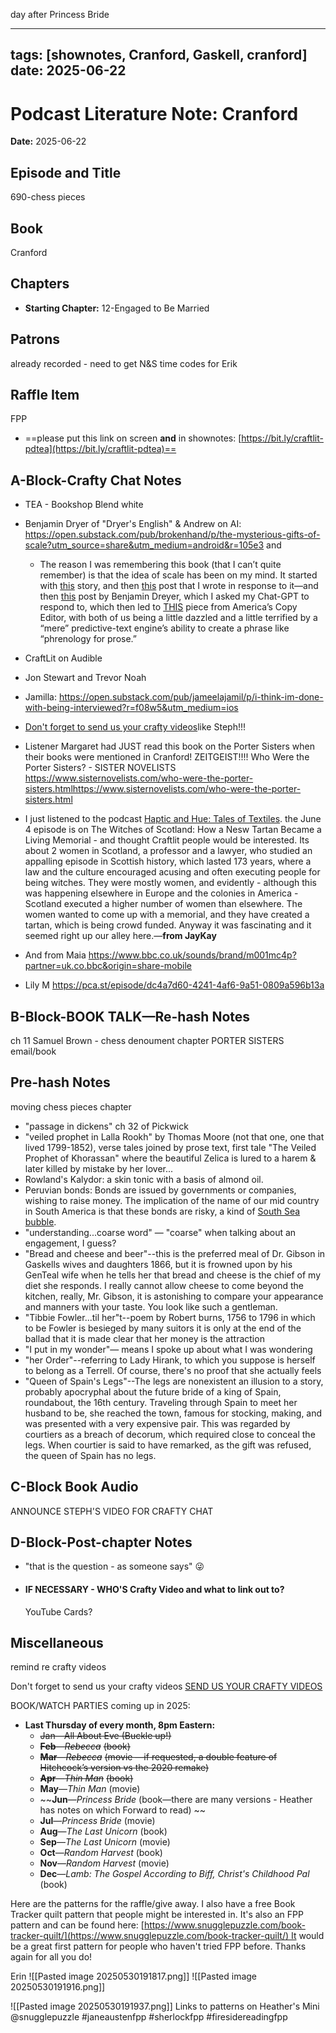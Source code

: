  day after Princess Bride

---
tags: [shownotes, Cranford, Gaskell, cranford]
date: 2025-06-22
---

# Podcast Literature Note: Cranford

**Date:** 2025-06-22

## Episode and Title
690-chess pieces

## Book
Cranford

## Chapters
- **Starting Chapter:** 12-Engaged to Be Married
## Patrons
already recorded - need to get N&S time codes for Erik

## Raffle Item
FPP

- ==please put this link on screen **and** in shownotes: [https://bit.ly/craftlit-pdtea](https://bit.ly/craftlit-pdtea)==

## A-Block-Crafty Chat Notes
- TEA - Bookshop Blend white
- Benjamin Dryer of "Dryer's English" & Andrew on AI: https://open.substack.com/pub/brokenhand/p/the-mysterious-gifts-of-scale?utm_source=share&utm_medium=android&r=105e3 and 
	- The reason I was remembering this book (that I can’t quite remember) is that the idea of scale has been on my mind. It started with [this]([https://open.substack.com/pub/amandaguinzburg/p/diabolus-ex-machina?utm_source=share&utm_medium=android&r=105e3](https://open.substack.com/pub/amandaguinzburg/p/diabolus-ex-machina?utm_source=share&utm_medium=android&r=105e3)) story, and then [this]([https://brokenhand.substack.com/p/calibrating-your-instrument](https://brokenhand.substack.com/p/calibrating-your-instrument)) post that I wrote in response to it—and then [this]([https://substack.com/home/post/p-165017603](https://substack.com/home/post/p-165017603)) post by Benjamin Dreyer, which I asked my Chat-GPT to respond to, which then led to [THIS]([https://substack.com/home/post/p-165227359](https://substack.com/home/post/p-165227359)) piece from America’s Copy Editor, with both of us being a little dazzled and a little terrified by a “mere” predictive-text engine’s ability to create a phrase like “phrenology for prose.” 

- CraftLit on Audible
- Jon Stewart and Trevor Noah
- Jamilla: https://open.substack.com/pub/jameelajamil/p/i-think-im-done-with-being-interviewed?r=f08w5&utm_medium=ios
- [Don't forget to send us your crafty videos](https://bit.ly/craftlit-be-crafty)like Steph!!!
- Listener Margaret had JUST read this book on the Porter Sisters when their books were mentioned in Cranford! ZEITGEIST!!!! Who Were the Porter Sisters? - SISTER NOVELISTS https://www.sisternovelists.com/who-were-the-porter-sisters.htmlhttps://www.sisternovelists.com/who-were-the-porter-sisters.html
- I just listened to the podcast [Haptic and Hue: Tales of Textiles](https://pca.st/episode/81cf4576-9a83-4405-8f07-6a2cd8d9e32f). the June 4 episode is on The Witches of Scotland: How a Nesw Tartan Became a Living Memorial - and thought Craftlit people would be interested. Its about 2 women in Scotland, a professor and a lawyer, who studied an appalling episode in Scottish history, which lasted 173 years, where a law and the culture encouraged acusing and often executing people for being witches. They were mostly women, and evidently - although this was happening elsewhere in Europe and the colonies in America - Scotland executed a higher number of women than elsewhere.  The women wanted to come up with a memorial, and they have created a tartan, which is being crowd funded.  Anyway it was fascinating and it seemed right up our alley here.—**from JayKay**
- And from Maia https://www.bbc.co.uk/sounds/brand/m001mc4p?partner=uk.co.bbc&origin=share-mobile
- Lily M https://pca.st/episode/dc4a7d60-4241-4af6-9a51-0809a596b13a

## B-Block-BOOK TALK—Re-hash Notes
ch 11 Samuel Brown - chess denoument chapter
PORTER SISTERS email/book

## Pre-hash Notes
moving chess pieces chapter
- "passage in dickens" ch 32 of Pickwick
- "veiled prophet in Lalla Rookh" by Thomas Moore (not that one, one that lived 1799-1852), verse tales joined by prose text, first tale "The Veiled Prophet of Khorassan" where the beautiful Zelica is lured to a harem & later killed by mistake by her lover...
- Rowland's Kalydor: a skin tonic with a basis of almond oil.
- Peruvian bonds: Bonds are issued by governments or companies, wishing to raise money. The implication of the name of our mid country in South America is that these bonds are risky, a kind of [South Sea bubble](https://youtu.be/k1kndKWJKB8?si=MOMsj302YiQ4RXbK).
- "understanding...coarse word" — "coarse" when talking about an engagement, I guess?
- "Bread and cheese and beer"--this is the preferred meal of Dr. Gibson in Gaskells wives and daughters 1866, but it is frowned upon by his GenTeal wife when he tells her that bread and cheese is the chief of my diet she responds. I really cannot allow cheese to come beyond the kitchen, really, Mr. Gibson, it is astonishing to compare your appearance and manners with your taste. You look like such a gentleman.
- "Tibbie Fowler...til her"t--poem by Robert burns, 1756 to 1796 in which to be Fowler is besieged by many suitors it is only at the end of the ballad that it is made clear that her money is the attraction
- "I put in my wonder"— means I spoke up about what I was wondering
- "her Order"--referring to Lady Hirank, to which you suppose is herself to belong as a Terrell. Of course, there's no proof that she actually feels  
- "Queen of Spain's Legs"--The legs are nonexistent an illusion to a story, probably apocryphal about the future bride of a king of Spain, roundabout, the 16th century. Traveling through Spain to meet her husband to be, she reached the town, famous for stocking, making, and was presented with a very expensive pair. This was regarded by courtiers as a breach of decorum, which required close to conceal the legs. When courtier is said to have remarked, as the gift was refused, the queen of Spain has no legs.

## C-Block Book Audio 
ANNOUNCE STEPH'S VIDEO FOR CRAFTY CHAT
## D-Block-Post-chapter Notes
- "that is the question - as someone says" 😜

- #### IF NECESSARY - WHO'S Crafty Video and what to link out to?
  YouTube Cards?

## Miscellaneous
remind re crafty videos

Don't forget to send us your crafty videos  [SEND US YOUR CRAFTY VIDEOS](https://bit.ly/craftlit-be-crafty) 

BOOK/WATCH PARTIES coming up in 2025:
- **Last Thursday of every month, 8pm Eastern:**
	- ~~Jan—All About Eve (Buckle up!)~~
    - **~~Feb~~**~~—~~_~~Rebecca~~_ ~~(book)~~
    - **~~Mar~~**~~—~~_~~Rebecca~~_ ~~(movie —if requested, a double feature of Hitchcock’s version vs the 2020 remake)~~
    - **~~Apr~~**~~—~~_~~Thin Man~~_ ~~(book)~~
    - **May**—_Thin Man_ (movie)
    - ~~**Jun**—_Princess Bride_ (book—there are many versions - Heather has notes on which Forward to read) ~~
    - **Jul**—_Princess Bride_ (movie)
    - **Aug**—_The Last Unicorn_ (book)
    - **Sep**—_The Last Unicorn_ (movie)
    - **Oct**—_Random Harvest_ (book)
    - **Nov**—_Random Harvest_ (movie)
    - **Dec**—_Lamb: The Gospel According to Biff, Christ's Childhood Pal_ (book)



Here are the patterns for the raffle/give away. I also have a free Book Tracker quilt pattern that people might be interested in. It's also an FPP pattern and can be found here: [https://www.snugglepuzzle.com/book-tracker-quilt/](https://www.snugglepuzzle.com/book-tracker-quilt/) It would be a great first pattern for people who haven't tried FPP before.
Thanks again for all you do!

Erin
![[Pasted image 20250530191817.png]]
![[Pasted image 20250530191916.png]]
 
![[Pasted image 20250530191937.png]]
Links to patterns on Heather's Mini
@snugglepuzzle #janeaustenfpp #sherlockfpp #firesidereadingfpp

